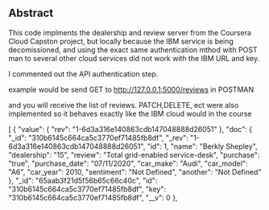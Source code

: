 ## Abstract

This code implments the dealership and review server from the Coursera Cloud Capston project, but locally because the IBM service is being decomissioned, and using the exact same authentication mthod with POST man to several other cloud services did not work with the IBM URL and key.

I commented out the API authentication step. 

example would be send GET to http://127.0.0.1:5000/reviews in POSTMAN

and you will receive the list of reviews. PATCH,DELETE, ect were also implemented so it behaves exactly like the IBM cloud would in the course

[
    {
        "value": {
            "rev": "1-6d3a316e140863cdb147048888d26051"
        },
        "doc": {
            "_id": "310b6145c664ca5c3770ef71485fb8df",
            "_rev": "1-6d3a316e140863cdb147048888d26051",
            "id": 1,
            "name": "Berkly Shepley",
            "dealership": "15",
            "review": "Total grid-enabled service-desk",
            "purchase": "true",
            "purchase_date": "07/11/2020",
            "car_make": "Audi",
            "car_model": "A6",
            "car_year": 2010,
            "sentiment": "Not Defined",
            "another": "Not Defined"
        },
        "_id": "65aab3f21d5f56b65c66c40c",
        "id": "310b6145c664ca5c3770ef71485fb8df",
        "key": "310b6145c664ca5c3770ef71485fb8df",
        "__v": 0
    },

